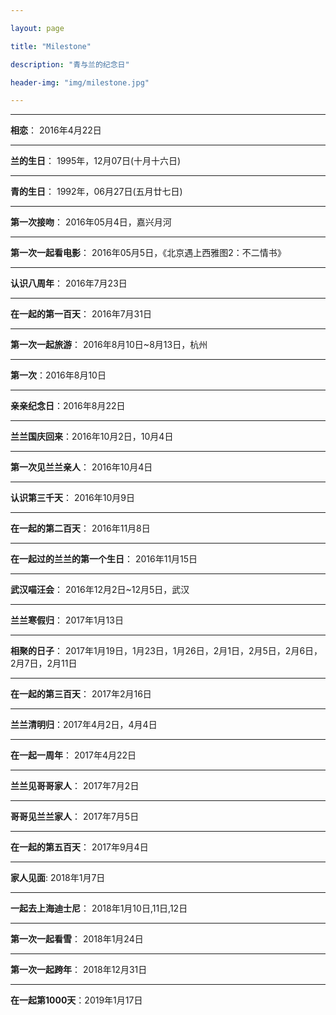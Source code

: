 ```yaml
---

layout: page

title: "Milestone"

description: "青与兰的纪念日"

header-img: "img/milestone.jpg"

---
```


---

**相恋**： 2016年4月22日  

---

**兰的生日**： 1995年，12月07日(十月十六日) 

---

**青的生日**： 1992年，06月27日(五月廿七日)

---

**第一次接吻**： 2016年05月4日，嘉兴月河

---

**第一次一起看电影**： 2016年05月5日，《北京遇上西雅图2：不二情书》

---

**认识八周年**： 2016年7月23日

---

**在一起的第一百天**： 2016年7月31日

---

**第一次一起旅游**： 2016年8月10日~8月13日，杭州

---

**第一次**：2016年8月10日

---

**亲亲纪念日**：2016年8月22日

---

**兰兰国庆回来**：2016年10月2日，10月4日

---

**第一次见兰兰亲人**： 2016年10月4日

---

**认识第三千天**： 2016年10月9日

---

**在一起的第二百天**： 2016年11月8日

---

**在一起过的兰兰的第一个生日**： 2016年11月15日

---

**武汉喵汪会**： 2016年12月2日~12月5日，武汉

---

**兰兰寒假归**： 2017年1月13日

---

**相聚的日子**： 2017年1月19日，1月23日，1月26日，2月1日，2月5日，2月6日，2月7日，2月11日

---

**在一起的第三百天**： 2017年2月16日

---

**兰兰清明归**：2017年4月2日，4月4日

---

**在一起一周年**： 2017年4月22日

---

**兰兰见哥哥家人**： 2017年7月2日

---

**哥哥见兰兰家人**： 2017年7月5日

---

**在一起的第五百天**： 2017年9月4日

---

**家人见面**:  2018年1月7日

---

**一起去上海迪士尼**： 2018年1月10日,11日,12日

---

**第一次一起看雪**： 2018年1月24日

---

**第一次一起跨年**： 2018年12月31日

---

**在一起第1000天**：2019年1月17日